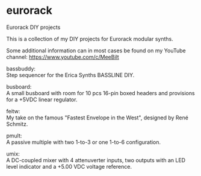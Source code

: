 # eurorack
Eurorack DIY projects

This is a collection of my DIY projects for Eurorack modular synths.

Some additional information can in most cases be found on my YouTube channel:
https://www.youtube.com/c/MeeBilt

bassbuddy:  
Step sequencer for the Erica Synths BASSLINE DIY.

busboard:  
A small busboard with room for 10 pcs 16-pin boxed headers and provisions for a +5VDC linear regulator. 

feitw:  
My take on the famous "Fastest Envelope in the West", designed by René Schmitz.

pmult:  
A passive multiple with two 1-to-3 or one 1-to-6 configuration.

umix:  
A DC-coupled mixer with 4 attenuverter inputs, two outputs with an LED level indicator and a +5.00 VDC voltage reference.
